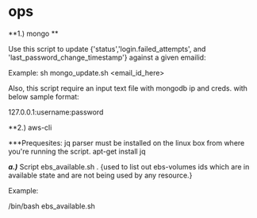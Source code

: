 # ops

**1.) mongo **


Use this script to update {'status','login.failed_attempts', and 'last_password_change_timestamp'} against a given emailid:

Example: 
sh mongo_update.sh <email_id_here>

Also, this script require an input text file with mongodb ip and creds. with below sample format: 

127.0.0.1:username:password


**2.) aws-cli

***Prequesites: 
jq parser must be installed on the linux box from where you're running the script. 
apt-get install jq


***a.)*** Script ebs_available.sh . {used to list out ebs-volumes ids which are in available state and are not being used by any resource.}

Example: 

/bin/bash ebs_available.sh

